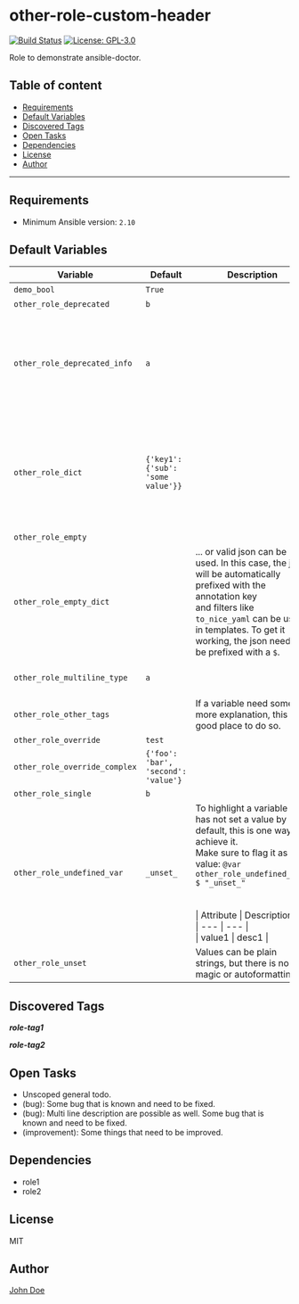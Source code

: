# other-role-custom-header

[![Build Status](https://ci.thegeeklab.de/api/badges/thegeeklab/ansible-doctor/status.svg)](https://ci.thegeeklab.de/repos/thegeeklab/ansible-doctor)
[![License: GPL-3.0](https://img.shields.io/github/license/thegeeklab/ansible-doctor)](https://github.com/thegeeklab/ansible-doctor/blob/main/LICENSE)

Role to demonstrate ansible-doctor.

## Table of content

- [Requirements](#requirements)
- [Default Variables](#default-variables)
- [Discovered Tags](#discovered-tags)
- [Open Tasks](#open-tasks)
- [Dependencies](#dependencies)
- [License](#license)
- [Author](#author)

---

## Requirements

- Minimum Ansible version: `2.10`

## Default Variables

|Variable|Default|Description|Type|Deprecated|Example|
|--------|-------|-----------|----|----------|-------|
|`demo_bool`|`True`|||False|`{'demo_bool': False}`|
|`other_role_deprecated`|`b`|||True||
|`other_role_deprecated_info`|`a`||`string`|This variable is deprected since `v2.0.0` and will be removed in a future release.||
|`other_role_dict`|`{'key1': {'sub': 'some value'}}`|||False|other_role_dict:<br /> key1:<br /> sub: some value<br /><br /><br /># Inline description<br /> key2:<br /> sublist:<br /> - subval1<br /> - subval2|
|`other_role_empty`||||False||
|`other_role_empty_dict`||... or valid json can be used. In this case, the json will be automatically prefixed with the annotation key<br />and filters like `to_nice_yaml` can be used in templates. To get it working, the json need to be prefixed with a `$`.||False|`{'other_role_empty_dict': {'key1': {'sub': 'some value'}, 'key2': {'sublist': ['subval1', 'subval2']}}}`|
|`other_role_multiline_type`|`a`||string<br />list<br />dict|False||
|`other_role_other_tags`||If a variable need some more explanation, this is a good place to do so.||False|`{'other_role_other_tags': ['package1', 'package2']}`|
|`other_role_override`|`test`|||False||
|`other_role_override_complex`|`{'foo': 'bar', 'second': 'value'}`|||False||
|`other_role_single`|`b`|||False||
|`other_role_undefined_var`|`_unset_`|To highlight a variable that has not set a value by default, this is one way to achieve it.<br />Make sure to flag it as json value: `@var other_role_undefined_var: $ "_unset_"`<br /><br /><br />\| Attribute \| Description \|<br />\| --- \| --- \|<br />\| value1 \| desc1 \|||False||
|`other_role_unset`||Values can be plain strings, but there is no magic or autoformatting...||False|`other_role_unset: some_value`|

## Discovered Tags

**_role-tag1_**

**_role-tag2_**

## Open Tasks

- Unscoped general todo.
- (bug): Some bug that is known and need to be fixed.
- (bug): Multi line description are possible as well. Some bug that is known and need to be fixed.
- (improvement): Some things that need to be improved.

## Dependencies

- role1
- role2

## License

MIT

## Author

[John Doe](https://blog.example.com)
